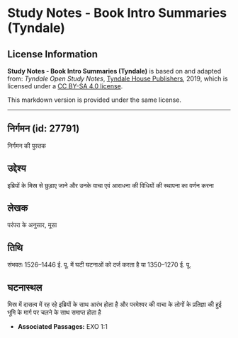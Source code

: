 # Study Notes - Book Intro Summaries (Tyndale)

## License Information

**Study Notes - Book Intro Summaries (Tyndale)** is based on and adapted from: _Tyndale Open Study Notes_, [Tyndale House Publishers](https://tyndaleopenresources.com/), 2019, which is licensed under a [CC BY-SA 4.0 license](https://creativecommons.org/licenses/by-sa/4.0/legalcode.en).

This markdown version is provided under the same license.



--------------------------------

## निर्गमन (id: 27791)

निर्गमन की पुस्तक

उद्देश्य
--------

इब्रियों के मिस्र से छुड़ाए जाने और उनके वाचा एवं आराधना की विधियों की स्थापना का वर्णन करना

लेखक
----

परंपरा के अनुसार, मूसा

तिथि
----

संभवतः 1526–1446 ई. पू. में घटी घटनाओं को दर्ज करता है या 1350–1270 ई. पू.

घटनास्थल
--------

मिस्र में दासत्व में रह रहे इब्रियों के साथ आरंभ होता है और परमेश्वर की वाचा के लोगों के प्रतिज्ञा की हुई भूमि के मार्ग पर चलने के साथ समाप्त होता है

* **Associated Passages:** EXO 1:1

